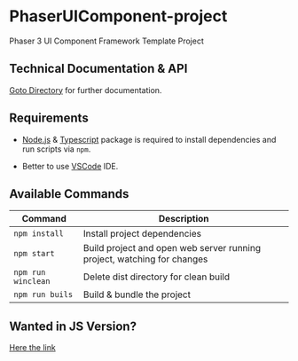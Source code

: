 # PhaserUIComponent-project
Phaser 3 UI Component Framework Template Project


## Technical Documentation & API

[Goto Directory](https://github.com/ReydVires/PhaserUIComponent-project/tree/master/documentation) for further documentation.


## Requirements

- [Node.js](https://nodejs.org) & [Typescript](https://www.npmjs.com/package/typescript) package is required to install dependencies and run scripts via `npm`.

- Better to use [VSCode](https://code.visualstudio.com/) IDE.


## Available Commands

| Command | Description |
|---------|-------------|
| `npm install` | Install project dependencies |
| `npm start` | Build project and open web server running project, watching for changes |
| `npm run winclean` | Delete dist directory for clean build |
| `npm run buils` | Build & bundle the project |


## Wanted in JS Version?

[Here the link](https://s.id/phaseruicomponentJS)
